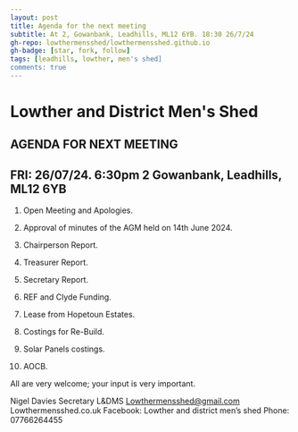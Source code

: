 ```yaml
---
layout: post
title: Agenda for the next meeting
subtitle: At 2, Gowanbank, Leadhills, ML12 6YB. 18:30 26/7/24
gh-repo: lowthermensshed/lowthermensshed.github.io
gh-badge: [star, fork, follow]
tags: [leadhills, lowther, men's shed]
comments: true
---
```

# Lowther and District Men's Shed
## AGENDA FOR NEXT MEETING 
## FRI: 26/07/24. 6:30pm 2 Gowanbank, Leadhills, ML12 6YB

1. Open Meeting and Apologies.

2. Approval of minutes of the AGM held on 14th June 2024. 

3. Chairperson Report. 

4. Treasurer Report. 

5. Secretary Report. 

6. REF and Clyde Funding. 

7. Lease from Hopetoun Estates. 

8. Costings for Re-Build. 

9. Solar Panels costings. 

10. AOCB. 

All are very welcome; your input is very important. 

Nigel Davies Secretary L&DMS 
Lowthermensshed@gmail.com 
Lowthermensshed.co.uk 
Facebook: Lowther and district men’s shed 
Phone: 07766264455